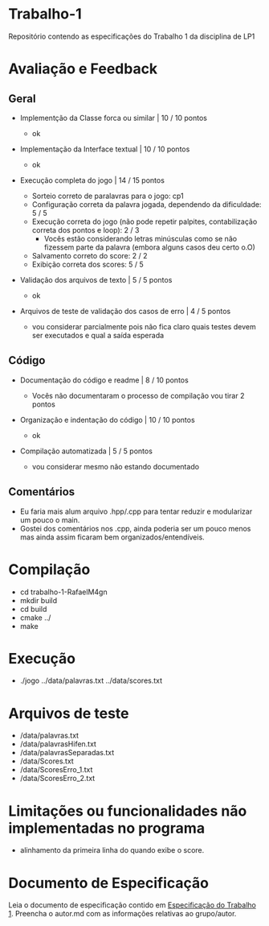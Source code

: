 # Trabalho-1
Repositório contendo as especificações do Trabalho 1 da disciplina de LP1

# Avaliação e Feedback

## Geral

- Implementção da Classe forca ou similar | 10 / 10 pontos
	- ok

- Implementação da Interface textual | 10 / 10 pontos
	- ok

- Execução completa do jogo | 14 / 15 pontos
	- Sorteio correto de paralavras para o jogo: cp1
	- Configuração correta da palavra jogada, dependendo da dificuldade:  5 / 5 
	- Execução correta do jogo (não pode repetir palpites, contabilização correta dos pontos e loop): 2 / 3
        - Vocês estão considerando letras minúsculas como se não fizessem parte da palavra (embora alguns casos deu certo o.O)
	- Salvamento correto do score: 2 / 2
	- Exibição correta dos scores: 5 / 5

- Validação dos arquivos de texto | 5 / 5 pontos
	- ok

- Arquivos de teste de validação dos casos de erro | 4 / 5 pontos
	- vou considerar parcialmente pois não fica claro quais testes devem ser executados e qual a saída esperada

## Código

- Documentação do código e readme | 8 / 10 pontos
	- Vocês não documentaram o processo de compilação vou tirar 2 pontos

- Organização e indentação do código | 10 / 10 pontos
	- ok

- Compilação automatizada | 5 / 5 pontos
    - vou considerar mesmo não estando documentado
	
## Comentários
- Eu faria mais alum arquivo .hpp/.cpp para tentar reduzir e modularizar um pouco o main.
- Gostei dos comentários nos .cpp, ainda poderia ser um pouco menos mas ainda assim ficaram bem organizados/entendíveis.

# Compilação
- cd trabalho-1-RafaelM4gn
- mkdir build
- cd build
- cmake ../
- make

# Execução
- ./jogo ../data/palavras.txt ../data/scores.txt

# Arquivos de teste
- /data/palavras.txt
- /data/palavrasHifen.txt
- /data/palavrasSeparadas.txt
- /data/Scores.txt
- /data/ScoresErro_1.txt
- /data/ScoresErro_2.txt

# Limitações ou funcionalidades não implementadas no programa
- alinhamento da primeira linha do quando exibe o score.


# Documento de Especificação

Leia o documento de especificação contido em [Especificação do Trabalho 1](https://docs.google.com/document/d/1aa51VNLQ_jpZaEuGkMz2KE8feAkE48-TENZ9eqn48nk/edit?usp=sharing). Preencha o autor.md com as informações relativas ao grupo/autor.
